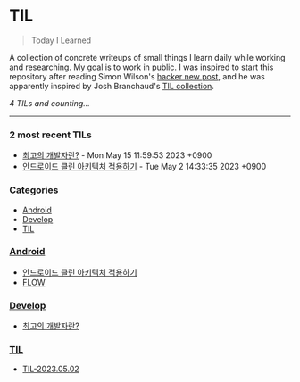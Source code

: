 # TIL
> Today I Learned

A collection of concrete writeups of small things I learn daily while working
and researching. My goal is to work in public. I was inspired to start this
repository after reading Simon Wilson's [hacker new post][1], and he was
apparently inspired by Josh Branchaud's [TIL collection][2].


_4 TILs and counting..._

---

### 2 most recent TILs

- [최고의 개발자란?](Develop/10xDev.md) - Mon May 15 11:59:53 2023 +0900
- [안드로이드 클린 아키텍처 적용하기](Android/android-dagger-to-hilt-custom.md) - Tue May 2 14:33:35 2023 +0900

### Categories

- [Android](#Android)
- [Develop](#Develop)
- [TIL](#TIL)

### [Android](#Android)
- [안드로이드 클린 아키텍처 적용하기](Android/android-dagger-to-hilt-custom.md)
- [FLOW](Android/android-flow.md)

### [Develop](#Develop)
- [최고의 개발자란?](Develop/10xDev.md)

### [TIL](#TIL)
- [TIL-2023.05.02](TIL/TIL-230502.md)

[1]: https://simonwillison.net/2020/Apr/20/self-rewriting-readme/
[2]: https://github.com/jbranchaud/til

